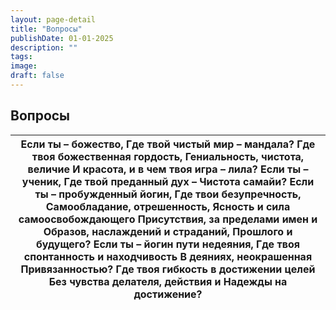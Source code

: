 ```yaml
---
layout: page-detail
title: "Вопросы"
publishDate: 01-01-2025
description: ""
tags:
image:
draft: false
---
```


## Вопросы
| Если ты – божество,  Где твой чистый мир – мандала?  Где твоя божественная гордость,  Гениальность, чистота, величие  И красота, и в чем твоя игра – лила?  Если ты – ученик,  Где твой преданный дух –  Чистота самайи?  Если ты – пробужденный йогин, Где твои безупречность,  Самообладание, отрешенность,  Ясность и сила самоосвобождающего  Присутствия, за пределами имен и  Образов, наслаждений и страданий,  Прошлого и будущего?  Если ты – йогин пути недеяния,  Где твоя спонтанность и находчивость  В деяниях, неокрашенная  Привязанностью?  Где твоя гибкость в достижении целей  Без чувства делателя, действия и  Надежды на достижение? |
| ----------------------------------------------------------------------------------------------------------------------------------------------------------------------------------------------------------------------------------------------------------------------------------------------------------------------------------------------------------------------------------------------------------------------------------------------------------------------------------------------------------------------------------------------------------------------------------------------------------------------------------------------------------- |
  
  

